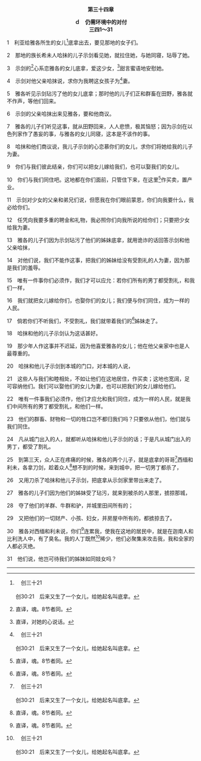 <p style="text-align:center;font-weight:bold;">第三十四章</p>

<p style="text-align:center;font-weight:bold;">ｄ　仍需环境中的对付<br>三四1～31</p>

1　利亚给雅各所生的女儿[^a]底拿出去，要见那地的女子们。

[^a]:　创三十21<br><br>创30:21　后来又生了一个女儿，给她起名叫底拿。

2　那地的族长希未人哈抹的儿子示剑看见她，就拉住她，与她同寝，玷辱了她。

3　示剑的[^1]心系恋雅各的女儿底拿，爱这少女，[^2]甜言蜜语地安慰她。

[^1]:直译，魂。8节者同。

[^2]:直译，对她的心说话。

4　示剑对他父亲哈抹说，求你为我聘这女孩子为[^a]妻。

[^a]:　士十四2<br><br>士14:2　参孙上来告诉他父母说，我在亭拿看见一个女子，是非利士人的女儿，愿你们给我娶来为妻。

5　雅各听见示剑玷污了他的女儿底拿；那时他的儿子们正和群畜在田野，雅各就不作声，等他们回来。

6　示剑的父亲哈抹出来见雅各，要和他商议。

7　雅各的儿子们听见这事，就从田野回来，人人悲愤，极其恼怒；因为示剑在以色列家作了愚妄的事，与雅各的女儿同寝，这本是不该作的事。

8　哈抹和他们商议说，我儿子示剑的心恋慕你们的女儿，求你们将她给我的儿子为妻。

9　你们与我们彼此结亲，你们可以把女儿嫁给我们，也可以娶我们的女儿。

10　你们与我们同住吧。这地都在你们面前，只管住下来，在这里[^1]作买卖，置产业。

[^1]:或，来往行动。21节者同。

11　示剑对少女的父亲和弟兄们说，但愿我在你们眼前蒙恩，你们向我要什么，我必给你们。

12　任凭向我要多重的聘金和礼物，我必照你们向我所说的给你们；只要把少女给我为妻。

13　雅各的儿子们因为示剑玷污了他们的姊妹底拿，就用诡诈的话回答示剑和他父亲哈抹，

14　对他们说，我们不能作这事，把我们的姊妹给没有受割礼的人为妻，因为那是我们的羞辱。

15　唯有一件事你们必须作，我们才可以应允：若你们所有的男丁都受割礼，和我们一样，

16　我们就把女儿嫁给你们，也娶你们的女儿；我们便与你们同住，成为一样的人民。

17　倘若你们不听我们，不受割礼，我们就带着我们的[^1]姊妹走了。

[^1]:直译，女儿。

18　哈抹和他的儿子示剑认为这话甚好。

19　那少年人作这事并不迟延，因为他喜爱雅各的女儿；他在他父亲家中也是人最尊重的。

20　哈抹和他儿子示剑到本城的门口，对本城的人说，

21　这些人与我们和睦相处，不如让他们在这地居住，作买卖；这地也宽阔，足可容纳他们。我们可以娶他们的女儿为妻，也可以把我们的女儿嫁给他们。

22　唯有一件事我们必须作，他们才应允和我们同住，成为一样的人民，就是我们中间所有的男丁都受割礼，和他们一样。

23　他们的群畜、财物和一切的牲口岂不都归我们吗？只要依从他们，他们就与我们同住。

24　凡从城门出入的人，就都听从哈抹和他儿子示剑的话；于是凡从城门出入的男丁，都受了割礼。

25　到第三天，众人正在疼痛的时候，雅各的两个儿子，就是底拿的哥哥[^a]西缅和利未，各拿刀剑，趁着众人[^1]想不到的时候，来到城中，把一切男丁都杀了，

[^1]:直译，安稳的时候。

[^a]:　创二九33；34；四九5～7<br><br>创29:33　她又怀孕生子，就说，耶和华因为听见我失宠，所以又赐给我这个儿子，于是给他起名叫西缅。<br><br>创29:34　她又怀孕生子，说，我给丈夫生了三个儿子，这次他必与我联合，因此起名叫利未。<br><br>创49:5　西缅和利未是弟兄；他们的刀剑是强暴的器械。<br><br>创49:6　我的魂哪，不要与他们共同商议；我的荣耀啊，不要与他们联合聚集；因为他们趁怒杀害人命，任意砍断牛腿大筋。<br><br>创49:7　他们的怒气暴烈可咒，他们的忿恨残忍可诅；我必使他们分居在雅各家，散住在以色列地。

26　又用刀杀了哈抹和他儿子示剑，把底拿从示剑家里带出来走了。

27　雅各的儿子们因为他们的姊妹受了玷污，就来到被杀的人那里，掳掠那城，

28　夺了他们的羊群、牛群和驴，并城里田间所有的；

29　又把他们的一切财产、小孩、妇女，并房屋中所有的，都掳掠去了。

30　雅各对西缅和利未说，你们[^1]连累我，使我在这地的居民中，就是在迦南人和比利洗人中，有了臭名。我的人丁既然[^a]稀少，他们必聚集来攻击我，我和全家的人都必灭绝。

[^1]:见三五1注1一段。

[^a]:　代上十六19；诗一〇五12<br><br>代上16:19　当时你们人数有限，非常稀少，并且在那地为寄居的；<br><br>诗105:12　当时他们人数有限，非常稀少，并且在那地为寄居的。

31　他们说，他岂可待我们的姊妹如同妓女吗？<hr>

